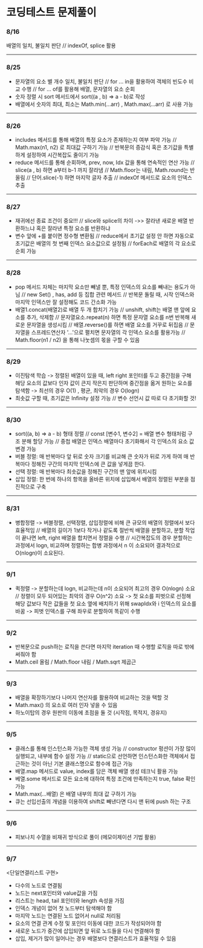 # 코딩테스트 문제풀이

### 8/16

배열의 일치, 불일치 판단 // indexOf, splice 활용

<hr>
  
### 8/25 
- 문자열의 요소 별 개수 일치, 불일치 판단 // for ... in을 활용하여 객체의 빈도수 비교 수행 // for ... of를 활용해 배열, 문자열의 요소 순회
- 숫자 정렬 시 sort 메서드에서 sort((a , b) => a - b)로 작성
- 배열에서 숫자의 최대, 최소는 Math.min(...arr) , Math.max(...arr) 로 사용 가능
<hr>
  
### 8/26 
- includes 메서드를 통해 배열의 특정 요소가 존재하는지 여부 파악 가능 // Math.max(n1, n2) 로 최대값 구하기 가능 // 반복문의 증감식 혹은 초기값을 특별하게 설정하여 시간복잡도 줄이기 가능
- reduce 메서드를 통해 순회하며, prev, now, Idx 값을 통해 연속적인 연산 가능 // slice(a , b) 하면 a부터 b-1 까지 잘라냄 // Math.floor는 내림, Math.round는 반올림 // 단어.slice(-1) 하면 마지막 글자 추출 // indexOf 메서드로 요소의 인덱스 추출
<hr>

### 8/27

- 재귀에선 종료 조건이 중요!!! // slice와 splice의 차이 ->> 잘라낸 새로운 배열 반환하느냐 혹은 잘라낸 특정 요소를 반환하냐
- 변수 앞에 +를 붙이면 정수형 변환됨 // reduce에서 초기값 설정 안 하면 자동으로 초기값은 배열의 첫 번째 인덱스 요소값으로 설정됨 // forEach로 배열의 각 요소로 순회 가능
<hr>

### 8/28

- pop 메서드 자체는 마지막 요소만 빼낼 뿐, 특정 인덱스의 요소를 빼내는 용도가 아님 // new Set() , has, add 등 집합 관련 메서드 // 반복문 돌릴 때, 시작 인덱스와 마지막 인덱스만 잘 설정해도 코드 간소화 가능
- 배열1.concat(배열2)로 배열 두 개 합치기 가능 // unshift, shift는 배열 맨 앞에 요소를 추가, 삭제함 // 문자열요소.repeat(n) 하면 특정 문자열 요소를 n번 반복해 새로운 문자열을 생성시킴 // 배열.reverse()를 하면 배열 요소를 거꾸로 뒤집음 // 문자열을 스프레드연산자 '...'으로 펼치면 문자열의 각 인덱스 요소를 활용가능 // Math.floor(n1 / n2) 을 통해 나눗셈의 몫을 구할 수 있음
<hr>

### 8/29

- 이진탐색 학습 -> 정렬된 배열이 있을 때, left right 포인터를 두고 중간점을 구해 해당 요소의 값보다 인자 값이 큰지 작은지 판단하며 중간점을 옮겨 원하는 요소를 탐색함 -> 최선의 경우 O(1) , 평균, 최악의 경우 O(logn)
- 최솟값 구할 때, 초기값은 Infinity 설정 가능 // 변수 선언시 값 따로 다 초기화할 것!
<hr>

### 8/30

- sort((a, b) => a - b) 형태 정렬 // const [변수1, 변수2] = 배열 변수 형태처럼 구조 분해 할당 가능 // 중첩 배열은 인덱스 배열마다 초기화해서 각 인덱스의 요소 값 변경 가능
- 버블 정렬: 매 반복마다 앞 뒤로 숫자 크기를 비교해 큰 숫자가 뒤로 가게 하여 매 반복마다 정해진 구간의 마지막 인덱스에 큰 값을 넣게끔 한다.
- 선택 정렬: 매 반복마다 최솟값을 정해진 구간의 맨 앞에 위치시킴
- 삽입 정렬: 한 번에 하나의 항목을 올바른 위치에 삽입해서 배열의 정렬된 부분을 점진적으로 구축
<hr>

### 8/31

- 병합정렬 -> 버블정렬, 선택정렬, 삽입정렬에 비해 큰 규모의 배열의 정렬에서 보다 효율적임 // 배열의 길이가 1보다 작거나 같도록 절반씩 배열을 분할하고, 분할 작업이 끝나면 left, right 배열을 합치면서 정렬을 수행 // 시간복잡도의 경우 분할하는 과정에서 logn, 비교하며 정렬하는 합병 과정에서 n 이 소요되어 결과적으로 O(nlogn)이 소요된다.
<hr>

### 9/1

- 퀵정렬 -> 분할하는데 logn, 비교하는데 n이 소요되어 최고의 경우 O(nlogn) 소요 // 정렬이 모두 되어있는 최악의 경우 O(n^2) 소요
-> 첫 요소를 피벗으로 선정해 해당 값보다 작은 값들을 첫 요소 옆에 배치하기 위해 swapIdx와 i 인덱스의 요소를 바꿈 -> 피벗 인덱스를 구해 좌우로 분할하여 똑같이 수행
<hr>

### 9/2

- 반복문으로 push하는 로직을 쓴다면 마지막 iteration 때 수행할 로직을 따로 밖에 써줘야 함
- Math.ceil 올림 / Math.floor 내림 / Math.sqrt 제곱근
<hr>

### 9/3

- 배열을 확장하기보다 나머지 연산자를 활용하여 비교하는 것을 택할 것
- Math.max() 의 요소로 여러 인자 넣을 수 있음
- 하노이탑의 경우 원판의 이동에 초점을 둘 것 (시작점, 목적지, 경유지)
<hr>

### 9/5
- 클래스를 통해 인스턴스화 가능한 객체 생성 가능 // constructor 펑션이 가장 많이 실행되고, 내부에 함수 설정 가능 // static으로 선언하면 인스턴스화한 객체에서 접근하는 것이 아닌 기본 클래스명으로 함수에 접근 가능
- 배열.map 메서드로 value, index를 담은 객체 배열 생성 테크닉 활용 가능
- 베열.some 메서드로 모든 요소에 대하여 특정 조건에 만족하는지 true, false 확인 가능
- Math.max(...배열) 은 배열 내부의 최대 값 구하기 가능
- 큐는 선입선출의 개념을 이용하여 shift로 빼낸다면 다시 맨 뒤에 push 하는 구조
<hr>

### 9/6
- 피보나치 수열을 비재귀 방식으로 풀이 (메모이제이션 기법 활용)
<hr>

### 9/7
<단일연결리스트 구현>
- 다수의 노드로 연결됨
- 노드는 next포인터와 value값을 가짐
- 리스트는 head, tail 포인터와  length 속성을 가짐
- 인덱스 개념이 없어 첫 노드부터 탐색해야 함
- 마지막 노드는 연결된 노드 없어서 null로 처리됨
- 요소의 연결 관계 수정 및 포인터 이동에 대한 코드가 작성되어야 함
- 새로운 노드가 중간에 삽입되면 앞 뒤로 노드들을 다시 연결해야 함
- 삽입, 제거가 많이 일어나는 경우 배열보다 연결리스트가 효율적일 수 있음
